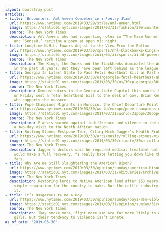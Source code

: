 ```yaml
---
layout: bootstrap-post
articles:
- title: 'Encounters: Aml Ameen Competes in a Poetry Slam'
  url: https://www.nytimes.com/2019/03/29/style/aml-ameen.html
  image: https://static01.nyt.com/images/2019/03/31/fashion/29encounters1-hppromo/29encounters1-hppromo-facebookJumbo-v2.jpg
  source: The New York Times
  description: Aml Ameen, who had supporting roles in “The Maze Runner” franchise
    and “Sense8,” reciting a poem at open mic night.
- title: Longtime N.H.L. Powers Adjust to the View From the Bottom
  url: https://www.nytimes.com/2019/03/30/sports/nhl-blackhawks-kings-ducks.html
  image: https://static01.nyt.com/images/2019/03/31/sports/31nhl-powers2/31nhl-powers2-facebookJumbo.jpg
  source: The New York Times
  description: The Kings, the Ducks and the Blackhawks dominated the Western Conference
    in the past 10 years. But they have been left behind as the league has evolved.
- title: Georgia Is Latest State to Pass Fetal Heartbeat Bill as Part of Growing Trend
  url: https://www.nytimes.com/2019/03/30/us/georgia-fetal-heartbeat-abortion-law.html
  image: https://static01.nyt.com/images/2019/03/30/us/30xp-georgia/30xp-georgia-facebookJumbo.jpg
  source: The New York Times
  description: Demonstrators in the Georgia State Capitol this month. State lawmakers
    on Friday sent a fetal heartbeat bill to the desk of Gov. Brian Kemp, a Republican
    who supports the measure.
- title: Pope Champions Migrants in Morocco, the Chief Departure Point for Europe
  url: https://www.nytimes.com/2019/03/30/world/europe/pope-champions-migrants-in-morocco-the-chief-departure-point-for-europe.html
  image: https://static01.nyt.com/images/2019/03/31/world/31pope/30pope2-facebookJumbo.jpg
  source: The New York Times
  description: Francis warned against indifference and silence on the crisis during
    a two-day visit to the North African nation.
- title: Rolling Stones Postpone Tour, Citing Mick Jagger’s Health Problems
  url: https://www.nytimes.com/2019/03/30/arts/music/rolling-stones-mick-jagger.html
  image: https://static01.nyt.com/images/2019/03/30/climate/30xp-rollingstones/30xp-rollingstones-facebookJumbo.jpg
  source: The New York Times
  description: Jagger’s doctors said he required medical treatment but expected he
    would make a full recovery. “I really hate letting you down like this,” he told
    fans.
- title: Why Are We Still Slaughtering the American Bison?
  url: https://www.nytimes.com/2019/03/30/opinion/sunday/american-bison-slaughter.html
  image: https://static01.nyt.com/images/2019/03/31/obituaries/archives/31CONNIFF/merlin_145756920_bc0183cf-4bd8-4421-9ad7-1ef9fdf1502c-facebookJumbo.jpg
  source: The New York Times
  description: Restoring herds to Native American land after 150 years would be a
    simple reparation for the country to make. But the cattle industry won’t allow
    it.
- title: It’s Dangerous to Be a Boy
  url: https://www.nytimes.com/2019/03/30/opinion/sunday/boys-men-violence.html
  image: https://static01.nyt.com/images/2019/03/31/opinion/sunday/31reichert-sub/31reichert-sub-facebookJumbo.jpg
  source: The New York Times
  description: They smoke more, fight more and are far more likely to die young than
    girls. But their tendency to violence isn’t innate.
as_of_date: '2019-03-30'
---
```


